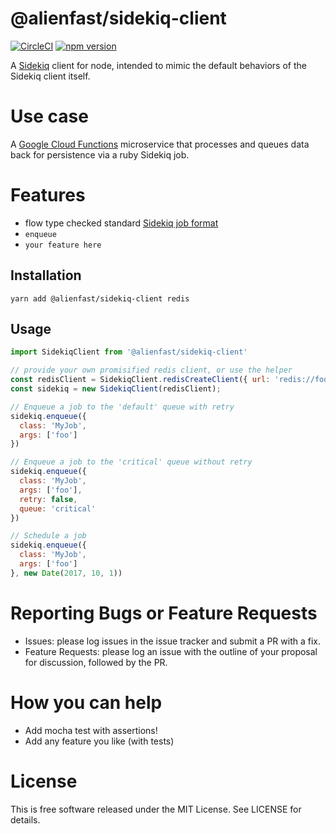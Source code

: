 # @alienfast/sidekiq-client
[![CircleCI](https://circleci.com/gh/alienfast/sidekiq-client/tree/develop.svg?style=svg&circle-token=d8b714e79a3ed2e51c4ee2b7dd31b7b801e9e708)](https://circleci.com/gh/alienfast/sidekiq-client/tree/develop)
[![npm version](https://badge.fury.io/js/%40alienfast%2Fsidekiq-client.svg)](https://badge.fury.io/js/%40alienfast%2Fsidekiq-client)

A [Sidekiq](http://sidekiq.org/) client for node, intended to mimic the default behaviors of the Sidekiq client itself.

# Use case

A [Google Cloud Functions](https://cloud.google.com/functions/) microservice that processes and queues data back for persistence via a ruby Sidekiq job.

# Features

- flow type checked standard [Sidekiq job format](https://github.com/mperham/sidekiq/wiki/Job-Format)
- `enqueue`
- `your feature here`

## Installation

```shell
yarn add @alienfast/sidekiq-client redis
```

## Usage

```javascript
import SidekiqClient from '@alienfast/sidekiq-client'

// provide your own promisified redis client, or use the helper
const redisClient = SidekiqClient.redisCreateClient({ url: 'redis://foo:6379' })
const sidekiq = new SidekiqClient(redisClient);

// Enqueue a job to the 'default' queue with retry
sidekiq.enqueue({ 
  class: 'MyJob',
  args: ['foo']
})

// Enqueue a job to the 'critical' queue without retry
sidekiq.enqueue({ 
  class: 'MyJob',
  args: ['foo'],
  retry: false,
  queue: 'critical'  
})

// Schedule a job
sidekiq.enqueue({ 
  class: 'MyJob',
  args: ['foo']
}, new Date(2017, 10, 1))
```

# Reporting Bugs or Feature Requests

- Issues: please log issues in the issue tracker and submit a PR with a fix.
- Feature Requests: please log an issue with the outline of your proposal for discussion, followed by the PR.

# How you can help

- Add mocha test with assertions! 
- Add any feature you like (with tests)

# License

This is free software released under the MIT License. See LICENSE for details.
